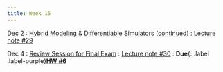 ```yaml
---
title: Week 15
---
```


Dec 2
: [Hybrid Modeling & Differentiable Simulators (continued)](https://boguoporousmedia.github.io/HWRS504-2025Fall/lecture/)
  : [Lecture note #29](https://boguoporousmedia.github.io/HWRS504-2025Fall/lecture/)

Dec 4
: [Review Session for Final Exam](https://boguoporousmedia.github.io/HWRS504-2025Fall/lecture/)
  : [Lecture note #30](https://boguoporousmedia.github.io/HWRS504-2025Fall/lecture/)
: **Due**{: .label .label-purple}[**HW #6**](#)


